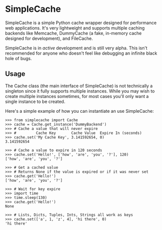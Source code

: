 # SimpleCache

SimpleCache is a simple Python cache wrapper designed for performance web 
applications. It's very lightweight and supports multiple caching backends 
like Memcache, DummyCache (a fake, in-memory cache designed for 
development), and FileCache.

SimpleCache is in *active* development and is still very alpha. This isn't 
recommended for anyone who doesn't feel like debugging an infinite black 
hole of bugs.

## Usage

The Cache class (the main interface of SimpleCache) is not technically a 
singleton since it fully supports multiple instances. While you may wish 
to create multiple instances sometimes, for most cases you'll only want 
a single instance to be created.

Here's a simple example of how you can instantiate an use SimpleCache:

    >>> from simplecache import Cache
    >>> cache = Cache.get_instance('DummyBackend')
    >>> # Cache a value that will never expire
    >>> #         Cache Key       Cache Value  Expire In (seconds)
    >>> cache.set('My Cache Key', 3.141592654, 0)
    3.141592654
    
    >>> # Cache a value to expire in 120 seconds
    >>> cache.set('Hello!', ['how', 'are', 'you', '?'], 120)
    ['how', 'are', 'you', '?']
    
    >>> # Get a cached value
    >>> # Returns None if the value is expired or if it was never set
    >>> cache.get('Hello!')
    ['how', 'are', 'you', '?']
    
    >>> # Wait for key expire
    >>> import time
    >>> time.sleep(130)
    >>> cache.get('Hello!')
    None
    
    >>> # Lists, Dicts, Tuples, Ints, Strings all work as keys
    >>> cache.set(['a', 1, 'z', 4], 'hi there', 0)
    'hi there'
    
    